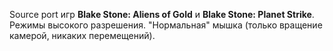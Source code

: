 Source port игр **Blake Stone: Aliens of Gold** и **Blake Stone: Planet Strike**.
Режимы высокого разрешения.
"Нормальная" мышка (только вращение камерой, никаких перемещений).